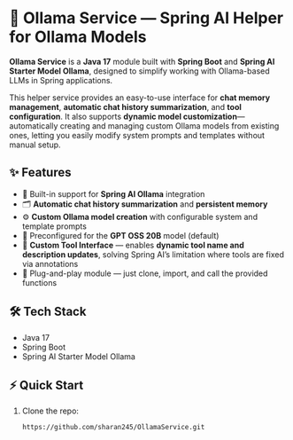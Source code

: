 # 🧠 Ollama Service — Spring AI Helper for Ollama Models

**Ollama Service** is a **Java 17** module built with **Spring Boot** and **Spring AI Starter Model Ollama**, designed to simplify working with Ollama-based LLMs in Spring applications.

This helper service provides an easy-to-use interface for **chat memory management**, **automatic chat history summarization**, and **tool configuration**. It also supports **dynamic model customization**—automatically creating and managing custom Ollama models from existing ones, letting you easily modify system prompts and templates without manual setup.

## ✨ Features
- 🧩 Built-in support for **Spring AI Ollama** integration  
- 🗂️ **Automatic chat history summarization** and **persistent memory**  
- ⚙️ **Custom Ollama model creation** with configurable system and template prompts  
- 🧠 Preconfigured for the **GPT OSS 20B** model (default)  
- 🧰 **Custom Tool Interface** — enables **dynamic tool name and description updates**, solving Spring AI’s limitation where tools are fixed via annotations  
- 🚀 Plug-and-play module — just clone, import, and call the provided functions  

## 🛠️ Tech Stack
- Java 17  
- Spring Boot  
- Spring AI Starter Model Ollama

## ⚡ Quick Start
1. Clone the repo:
   ```bash
   https://github.com/sharan245/OllamaService.git
